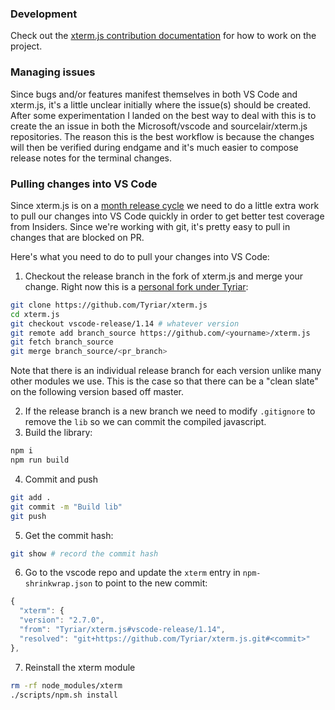 ### Development

Check out the [xterm.js contribution documentation](https://github.com/sourcelair/xterm.js#development-and-contribution) for how to work on the project.

### Managing issues

Since bugs and/or features manifest themselves in both VS Code and xterm.js, it's a little unclear initially where the issue(s) should be created. After some experimentation I landed on the best way to deal with this is to create the an issue in both the Microsoft/vscode and sourcelair/xterm.js repositories. The reason this is the best workflow is because the changes will then be verified during endgame and it's much easier to compose release notes for the terminal changes.

### Pulling changes into VS Code

Since xterm.js is on a [month release cycle](https://github.com/sourcelair/xterm.js#releases) we need to do a little extra work to pull our changes into VS Code quickly in order to get better test coverage from Insiders. Since we're working with git, it's pretty easy to pull in changes that are blocked on PR.

Here's what you need to do to pull your changes into VS Code:

1. Checkout the release branch in the fork of xterm.js and merge your change. Right now this is a [personal fork under Tyriar](https://github.com/Tyriar/xterm.js):

  ```bash
  git clone https://github.com/Tyriar/xterm.js
  cd xterm.js
  git checkout vscode-release/1.14 # whatever version 
  git remote add branch_source https://github.com/<yourname>/xterm.js
  git fetch branch_source
  git merge branch_source/<pr_branch>
  ```

  Note that there is an individual release branch for each version unlike many other modules we use. This is the case so that there can be a "clean slate" on the following version based off master.

2. If the release branch is a new branch we need to modify `.gitignore` to remove the `lib` so we can commit the compiled javascript.
3. Build the library:

  ```bash
  npm i
  npm run build
  ```

4. Commit and push

  ```bash
  git add .
  git commit -m "Build lib"
  git push
  ```

5. Get the commit hash:

  ```bash
  git show # record the commit hash
  ```

6. Go to the vscode repo and update the `xterm` entry in `npm-shrinkwrap.json` to point to the new commit:

  ```js
  {
    "xterm": {
    "version": "2.7.0",
    "from": "Tyriar/xterm.js#vscode-release/1.14",
    "resolved": "git+https://github.com/Tyriar/xterm.js.git#<commit>"
  },
  ```
7. Reinstall the xterm module

  ```bash
  rm -rf node_modules/xterm
  ./scripts/npm.sh install
  ```